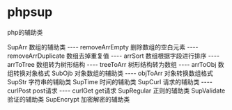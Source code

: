 # phpsup
php的辅助类

SupArr       数组的辅助类
    ---- removeArrEmpty       删除数组的空白元素
    ---- removeArrDuplicate   数组去掉重复值
    ---- arrSort              数组根据字段进行排序
    ---- arrToTree            数组转为树形结构
    ---- treeToArr            树形结构转为数组
    ---- arrToObj          数组转换对象格式
SubOjb       对象数组的辅助类
    ---- objToArr             对象转换数组格式
SupStr       字符串的辅助类
SupTime      时间的辅助类
SupCurl      请求的辅助类
    ---- curlPost  post请求
    ---- curlGet   get请求
SupRegular   正则的辅助类
SupValidate  验证的辅助类
SupEncrypt   加密解密的辅助类